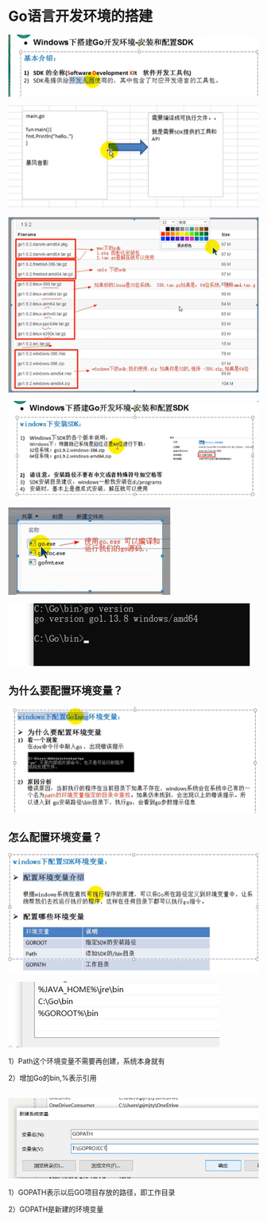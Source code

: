 # Go语言开发环境的搭建

![](https://raw.githubusercontent.com/Jasmine2121/images/master/1582855590154.png)



![](https://raw.githubusercontent.com/Jasmine2121/images/master/1582855690842.png)

![](https://raw.githubusercontent.com/Jasmine2121/images/master/1582856666780.png)

![](https://raw.githubusercontent.com/Jasmine2121/images/master/1582856793182.png)

![](https://raw.githubusercontent.com/Jasmine2121/images/master/1582857449989.png)

![](https://raw.githubusercontent.com/Jasmine2121/images/master/1582857649679.png)

## 为什么要配置环境变量？

![](https://raw.githubusercontent.com/Jasmine2121/images/master/1582857930348.png)

## 怎么配置环境变量？

![](https://raw.githubusercontent.com/Jasmine2121/images/master/1582858099836.png)

![](https://raw.githubusercontent.com/Jasmine2121/images/master/1582858622488.png)

1）Path这个环境变量不需要再创建，系统本身就有

2）增加Go的bin,%表示引用

​	![](https://raw.githubusercontent.com/Jasmine2121/images/master/1582858849321.png)

1）GOPATH表示以后GO项目存放的路径，即工作目录

2）GOPATH是新建的环境变量

